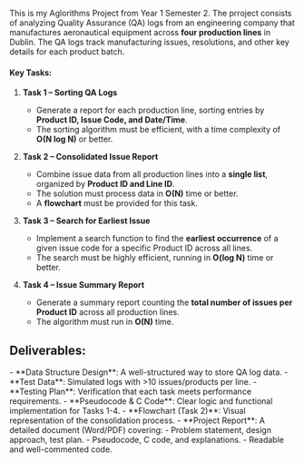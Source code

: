 This is my Aglorithms Project from Year 1 Semester 2. 
The prroject consists of analyzing Quality Assurance (QA) logs from an engineering company that manufactures aeronautical equipment across **four production lines** in Dublin. The QA logs track manufacturing issues, resolutions, and other key details for each product batch.  

#### **Key Tasks:**  
1. **Task 1 – Sorting QA Logs**  
   - Generate a report for each production line, sorting entries by **Product ID, Issue Code, and Date/Time**.  
   - The sorting algorithm must be efficient, with a time complexity of **O(N log N)** or better.  

2. **Task 2 – Consolidated Issue Report**  
   - Combine issue data from all production lines into a **single list**, organized by **Product ID and Line ID**.  
   - The solution must process data in **O(N)** time or better.  
   - A **flowchart** must be provided for this task.  

3. **Task 3 – Search for Earliest Issue**  
   - Implement a search function to find the **earliest occurrence** of a given issue code for a specific Product ID across all lines.  
   - The search must be highly efficient, running in **O(log N)** time or better.  

4. **Task 4 – Issue Summary Report**  
   - Generate a summary report counting the **total number of issues per Product ID** across all production lines.  
   - The algorithm must run in **O(N)** time.  

<h2>Deliverables:</h2> 
- **Data Structure Design**: A well-structured way to store QA log data.  
- **Test Data**: Simulated logs with >10 issues/products per line.  
- **Testing Plan**: Verification that each task meets performance requirements.  
- **Pseudocode & C Code**: Clear logic and functional implementation for Tasks 1-4.  
- **Flowchart (Task 2)**: Visual representation of the consolidation process.  
- **Project Report**: A detailed document (Word/PDF) covering:  
  - Problem statement, design approach, test plan.  
  - Pseudocode, C code, and explanations.  
  - Readable and well-commented code.  

